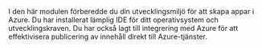 I den här modulen förberedde du din utvecklingsmiljö för att skapa appar i Azure. Du har installerat lämplig IDE för ditt operativsystem och utvecklingskraven. Du har också lagt till integrering med Azure för att effektivisera publicering av innehåll direkt till Azure-tjänster.
